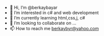 - 👋 Hi, I’m @berkaybayar
- 👀 I’m interested in c# and web development
- 🌱 I’m currently learning html,css,j, c#
- 💞️ I’m looking to collaborate on ...
- 📫 How to reach me berkaybyr@yahoo.com
